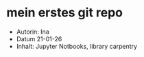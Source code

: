 # mein erstes git repo
- Autorin: Ina
- Datum 21-01-26
- Inhalt: Jupyter Notbooks, library carpentry
